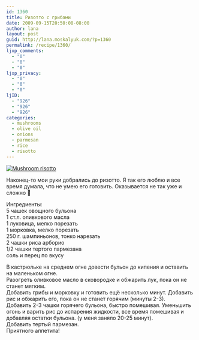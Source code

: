 ```yaml
---
id: 1360
title: Ризотто с грибами
date: 2009-09-15T20:50:08-08:00
author: lana
layout: post
guid: http://lana.moskalyuk.com/?p=1360
permalink: /recipe/1360/
ljxp_comments:
  - "0"
  - "0"
  - "0"
ljxp_privacy:
  - "0"
  - "0"
  - "0"
ljID:
  - "926"
  - "926"
  - "926"
categories:
  - mushrooms
  - olive oil
  - onions
  - parmesan
  - rice
  - risotto
---
```

<a class="flickr-image alignnone" title="Mushroom risotto" href="http://www.flickr.com/photos/67405678@N00/3918011401/" target="_blank"><img src="http://farm3.static.flickr.com/2543/3918011401_36bd97db8f.jpg" alt="Mushroom risotto" /></a>

Наконец-то мои руки добрались до ризотто. Я так его люблю и все время думала, что не умею его готовить. Оказывается не так уже и сложно 🙂

Ингредиенты:  
5 чашек овощного бульона  
1 ст.л. оливкового масла  
1 луковица, мелко порезать  
1 морковка, мелко порезать  
250 г. шампиньонов, тонко нарезать  
2 чашки риса арборио  
1/2 чашки тертого пармезана  
соль и перец по вкусу

В кастрюльке на среднем огне довести бульон до кипения и оставить на маленьком огне.  
Разогреть оливковое масло в сковородке и обжарить лук, пока он не станет мягким.  
Добавить грибы и морковку и готовить ещё несколько минут. Добавить рис и обжарить его, пока он не станет горячим (минуты 2-3).  
Добавить 2-3 чашки горячего бульона, быстро помешивая. Уменьшить огонь и варить рис до испарения жидкости, все время помешивая и добавляя остатки бульона. (у меня заняло 20-25 минут).  
Добавить тертый пармезан.  
Приятного аппетита!